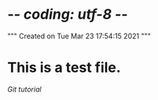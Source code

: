 # -*- coding: utf-8 -*-
"""
Created on Tue Mar 23 17:54:15 2021
"""

# This is a test file. 

*Git tutorial*
